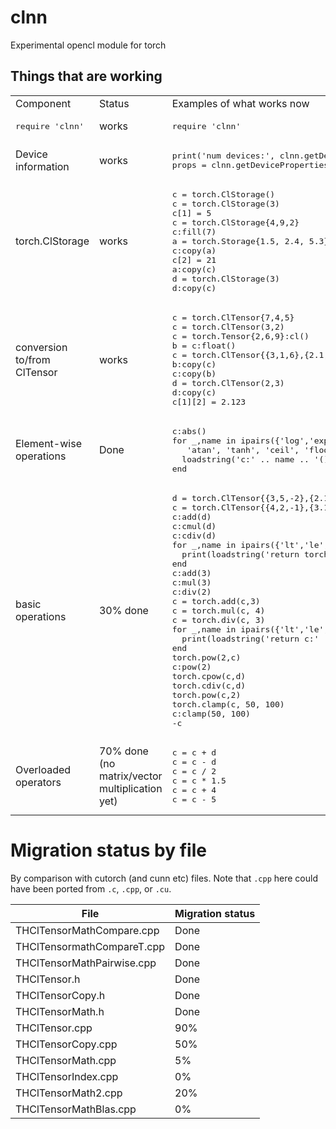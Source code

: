 # clnn
Experimental opencl module for torch

## Things that are working

<table>

<tr><td>Component<td>Status<td>Examples of what works now</tr>

<tr><td><pre>require 'clnn'</pre> <td> works <td><pre>require 'clnn'</pre></tr>

<tr><td>Device information<td>works<td><pre>
print('num devices:', clnn.getDeviceCount())
props = clnn.getDeviceProperties(1)
</pre></tr>

<tr><td> torch.ClStorage <td> works <td><pre>
c = torch.ClStorage()
c = torch.ClStorage(3)
c[1] = 5
c = torch.ClStorage{4,9,2}
c:fill(7)
a = torch.Storage{1.5, 2.4, 5.3}
c:copy(a)
c[2] = 21
a:copy(c)
d = torch.ClStorage(3)
d:copy(c)
</pre></tr>

<tr><td>conversion to/from ClTensor <td>works<td><pre>
c = torch.ClTensor{7,4,5}
c = torch.ClTensor(3,2)
c = torch.Tensor{2,6,9}:cl()
b = c:float()
c = torch.ClTensor{{3,1,6},{2.1,5.2,3.9}}
b:copy(c)
c:copy(b)
d = torch.ClTensor(2,3)
d:copy(c)
c[1][2] = 2.123
</pre></tr>

<tr><td>Element-wise operations<td>Done<td><pre>
c:abs()
for _,name in ipairs({'log','exp', 'cos', 'acos', 'sin', 'asin',
   'atan', 'tanh', 'ceil', 'floor', 'abs', 'round'}) do
  loadstring('c:' .. name .. '()')()
end
</pre>
</tr>

<tr><td>basic operations <td>30% done<td><pre>
d = torch.ClTensor{{3,5,-2},{2.1,2.2,3.9}}
c = torch.ClTensor{{4,2,-1},{3.1,1.2,4.9}}
c:add(d)
c:cmul(d)
c:cdiv(d)
for _,name in ipairs({'lt','le','gt','ge','ne','eq'}) do
  print(loadstring('return torch.' .. name .. '(c,d)')())
end
c:add(3)
c:mul(3)
c:div(2)
c = torch.add(c,3)
c = torch.mul(c, 4)
c = torch.div(c, 3)
for _,name in ipairs({'lt','le','gt','ge','ne','eq'}) do
  print(loadstring('return c:' .. name .. '(5)')())
end
torch.pow(2,c)
c:pow(2)
torch.cpow(c,d)
torch.cdiv(c,d)
torch.pow(c,2)
torch.clamp(c, 50, 100)
c:clamp(50, 100)
-c
</pre></tr>

<tr><td>Overloaded operators <td>70% done (no matrix/vector multiplication yet)<td><pre>
c = c + d
c = c - d
c = c / 2
c = c * 1.5
c = c + 4
c = c - 5
</pre></tr>

</table>

# Migration status by file

By comparison with cutorch (and cunn etc) files.  Note that `.cpp` here could have been ported from `.c`, `.cpp`, or `.cu`.

| File | Migration status |
|---|---|
| THClTensorMathCompare.cpp | Done |
| THClTensormathCompareT.cpp | Done |
| THClTensorMathPairwise.cpp | Done |
| THClTensor.h | Done |
| THClTensorCopy.h | Done |
| THClTensorMath.h | Done |
| THClTensor.cpp | 90% |
| THClTensorCopy.cpp | 50% |
| THClTensorMath.cpp | 5% |
| THClTensorIndex.cpp | 0% |
| THClTensorMath2.cpp | 20% |
| THClTensorMathBlas.cpp | 0% |


